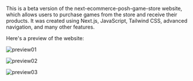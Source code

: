 This is a beta version of the next-ecommerce-posh-game-store website, which allows users to purchase games from the store and receive their products. 
It was created using Next.js, JavaScript, Tailwind CSS, advanced navigation, and many other features.

Here's a preview of the website:

![preview01](https://github.com/user-attachments/assets/a7fda5cd-67bc-4961-b29f-d5e047df82e6)

![preview02](https://github.com/user-attachments/assets/2cfda3da-0d8a-4537-9a9f-8f6c33ca2892)

![preview03](https://github.com/user-attachments/assets/7773db8f-ec56-4760-96a2-b77cf31d4fe9)
